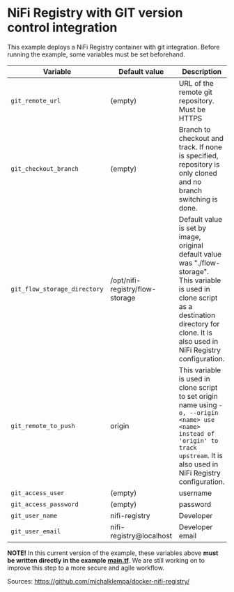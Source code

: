 # NiFi Registry with GIT version control integration

This example deploys a NiFi Registry container with git integration. 
Before running the example, some variables must be set beforehand. 

| Variable   | Default value | Description |
| ------------- | ------------- | ------------- |
| `git_remote_url`  | (empty)  | URL of the remote git repository. Must be HTTPS |
| `git_checkout_branch`  | (empty)  |Branch to checkout and track. If none is specified, repository is only cloned and no branch switching is done.|
| `git_flow_storage_directory`  | /opt/nifi-registry/flow-storage  | Default value is set by image, original default value was "./flow-storage". This variable is used in clone script as a destination directory for clone. It is also used in NiFi Registry configuration.|
| `git_remote_to_push`  | origin  |This variable is used in clone script to set origin name using `-o, --origin <name> use <name> instead of 'origin' to track upstream`. It is also used in NiFi Registry configuration.|
| `git_access_user`  | (empty)  |username|
| `git_access_password`  | (empty)  |password|
| `git_user_name`  | nifi-registry  |Developer|
| `git_user_email`  | nifi-registry@localhost  |Developer email|

__NOTE!__ In this current version of the example, these variables above __must be written directly in the example [main.tf](main.tf#L26-L33)__.
We are still working on to improve this step to a more secure and agile workflow.


Sources: https://github.com/michalklempa/docker-nifi-registry/



